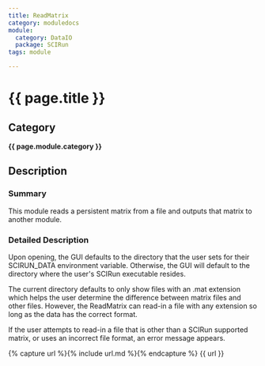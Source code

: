 ```yaml
---
title: ReadMatrix
category: moduledocs
module:
  category: DataIO
  package: SCIRun
tags: module

---
```


# {{ page.title }}

## Category

**{{ page.module.category }}**

## Description

### Summary

This module reads a persistent matrix from a file and outputs that matrix to another module.

### Detailed Description

Upon opening, the GUI defaults to the directory that the user sets for their SCIRUN_DATA environment variable. Otherwise, the GUI will default to the directory where the user's SCIRun executable resides. 

The current directory defaults to only show files with an .mat extension which helps the user determine the difference between matrix files and other files. However, the ReadMatrix can read-in a file with any extension so long as the data has the correct format. 

If the user attempts to read-in a file that is other than a SCIRun supported matrix, or uses an incorrect file format, an error message appears.

{% capture url %}{% include url.md %}{% endcapture %}
{{ url }}
